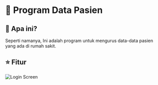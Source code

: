 # 🏥 Program Data Pasien #


## 🤔 Apa ini? ##
Seperti namanya, Ini adalah program untuk mengurus data-data pasien yang ada di rumah sakit.

## ⭐ Fitur ##


![Login Screen](https://github.com/Dhe0van/Project-Akhir/blob/main/Screenshot/6.png "Login Screen")
